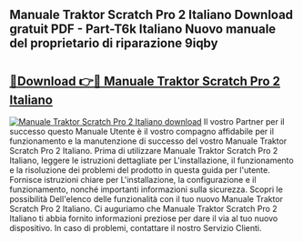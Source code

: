 ## Manuale Traktor Scratch Pro 2 Italiano Download gratuit PDF - Part-T6k Italiano Nuovo manuale del proprietario di riparazione 9iqby

# <h2><a href="http://dfgfqp.blite.top/?on=Manuale+Traktor+Scratch+Pro+2+Italiano">🔗Download 👉🔴 Manuale Traktor Scratch Pro 2 Italiano</a></h2>

[![Manuale Traktor Scratch Pro 2 Italiano download](https://i.imgur.com/lujVjoI.png)](http://dfgfqp.blite.top/?on=Manuale+Traktor+Scratch+Pro+2+Italiano)
Il vostro Partner per il successo questo Manuale Utente è il vostro compagno affidabile per il funzionamento e la manutenzione di successo del vostro Manuale Traktor Scratch Pro 2 Italiano. Prima di utilizzare Manuale Traktor Scratch Pro 2 Italiano, leggere le istruzioni dettagliate per L'installazione, il funzionamento e la risoluzione dei problemi del prodotto in questa guida per l'utente. Fornisce istruzioni chiare per L'installazione, la configurazione e il funzionamento, nonché importanti informazioni sulla sicurezza. Scopri le possibilità Dell'elenco delle funzionalità con il tuo nuovo Manuale Traktor Scratch Pro 2 Italiano. Ci auguriamo che Manuale Traktor Scratch Pro 2 Italiano ti abbia fornito informazioni preziose per dare il via al tuo nuovo dispositivo. In caso di problemi, contattare il nostro Servizio Clienti.
